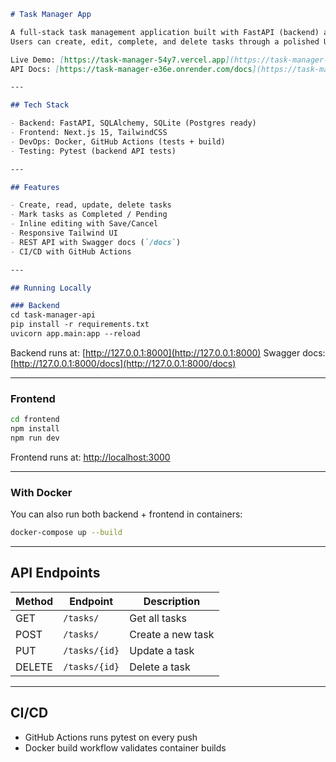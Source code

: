 ````markdown
# Task Manager App 

A full-stack task management application built with FastAPI (backend) and Next.js (frontend).  
Users can create, edit, complete, and delete tasks through a polished UI backed by a RESTful API.

Live Demo: [https://task-manager-54y7.vercel.app](https://task-manager-54y7.vercel.app)  
API Docs: [https://task-manager-e36e.onrender.com/docs](https://task-manager-e36e.onrender.com/docs)

---

## Tech Stack

- Backend: FastAPI, SQLAlchemy, SQLite (Postgres ready)  
- Frontend: Next.js 15, TailwindCSS  
- DevOps: Docker, GitHub Actions (tests + build)  
- Testing: Pytest (backend API tests)  

---

## Features

- Create, read, update, delete tasks  
- Mark tasks as Completed / Pending  
- Inline editing with Save/Cancel  
- Responsive Tailwind UI  
- REST API with Swagger docs (`/docs`)  
- CI/CD with GitHub Actions  

---

## Running Locally

### Backend
cd task-manager-api
pip install -r requirements.txt
uvicorn app.main:app --reload
````

Backend runs at: [http://127.0.0.1:8000](http://127.0.0.1:8000)
Swagger docs: [http://127.0.0.1:8000/docs](http://127.0.0.1:8000/docs)

---

### Frontend

```bash
cd frontend
npm install
npm run dev
```

Frontend runs at: [http://localhost:3000](http://localhost:3000)

---

### With Docker

You can also run both backend + frontend in containers:

```bash
docker-compose up --build
```

---

## API Endpoints

| Method | Endpoint      | Description       |
| ------ | ------------- | ----------------- |
| GET    | `/tasks/`     | Get all tasks     |
| POST   | `/tasks/`     | Create a new task |
| PUT    | `/tasks/{id}` | Update a task     |
| DELETE | `/tasks/{id}` | Delete a task     |

---

## CI/CD

* GitHub Actions runs pytest on every push
* Docker build workflow validates container builds

```

